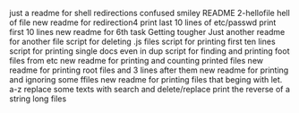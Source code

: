 just a readme for shell redirections
confused smiley README
2-hellofile
hell of file
new readme for redirection4
print last 10 lines of etc/passwd
print first 10 lines
new readme for 6th task
Getting tougher
Just another readme for another file
script for deleting .js files
script for printing first ten lines
script for printing single docs even in dup
script for finding and printing foot files from etc
new readme for printing and counting printed files
new readme for printing root files and 3 lines after them
new readme for printing and ignoring some ffiles
new readme for printing files that beging with let. a-z
replace some texts with
search and delete/replace
print the reverse of a string
long files
